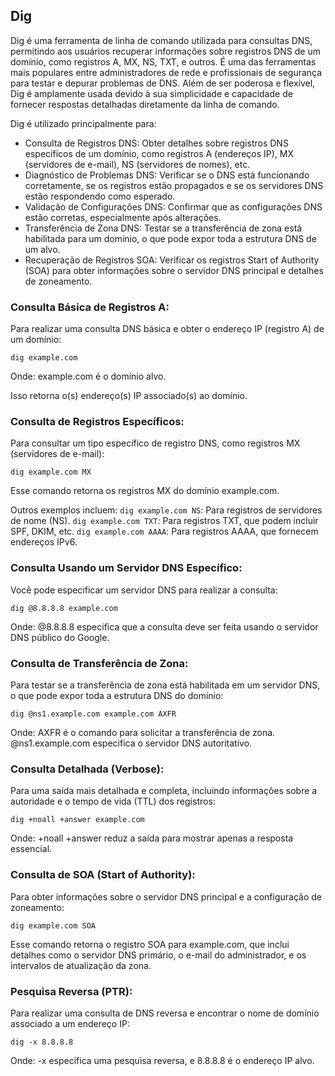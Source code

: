 ## Dig

Dig é uma ferramenta de linha de comando utilizada para consultas DNS, permitindo aos usuários recuperar informações sobre registros DNS de um domínio, como registros A, MX, NS, TXT, e outros. É uma das ferramentas mais populares entre administradores de rede e profissionais de segurança para testar e depurar problemas de DNS. Além de ser poderosa e flexível, Dig é amplamente usada devido à sua simplicidade e capacidade de fornecer respostas detalhadas diretamente da linha de comando.

Dig é utilizado principalmente para:
- Consulta de Registros DNS: Obter detalhes sobre registros DNS específicos de um domínio, como registros A (endereços IP), MX (servidores de e-mail), NS (servidores de nomes), etc.
- Diagnóstico de Problemas DNS: Verificar se o DNS está funcionando corretamente, se os registros estão propagados e se os servidores DNS estão respondendo como esperado.
- Validação de Configurações DNS: Confirmar que as configurações DNS estão corretas, especialmente após alterações.
- Transferência de Zona DNS: Testar se a transferência de zona está habilitada para um domínio, o que pode expor toda a estrutura DNS de um alvo.
- Recuperação de Registros SOA: Verificar os registros Start of Authority (SOA) para obter informações sobre o servidor DNS principal e detalhes de zoneamento.

### Consulta Básica de Registros A:

Para realizar uma consulta DNS básica e obter o endereço IP (registro A) de um domínio:

```
dig example.com
```

Onde:
    example.com é o domínio alvo.

Isso retorna o(s) endereço(s) IP associado(s) ao domínio.

### Consulta de Registros Específicos:

Para consultar um tipo específico de registro DNS, como registros MX (servidores de e-mail):

```
dig example.com MX
```

Esse comando retorna os registros MX do domínio example.com.

Outros exemplos incluem:
    `dig example.com NS`: Para registros de servidores de nome (NS).
    `dig example.com TXT`: Para registros TXT, que podem incluir SPF, DKIM, etc.
    `dig example.com AAAA`: Para registros AAAA, que fornecem endereços IPv6.

### Consulta Usando um Servidor DNS Específico:

Você pode especificar um servidor DNS para realizar a consulta:

```
dig @8.8.8.8 example.com
```

Onde:
    @8.8.8.8 especifica que a consulta deve ser feita usando o servidor DNS público do Google.

### Consulta de Transferência de Zona:

Para testar se a transferência de zona está habilitada em um servidor DNS, o que pode expor toda a estrutura DNS do domínio:

```
dig @ns1.example.com example.com AXFR
```

Onde:
    AXFR é o comando para solicitar a transferência de zona.
    @ns1.example.com especifica o servidor DNS autoritativo.

### Consulta Detalhada (Verbose):

Para uma saída mais detalhada e completa, incluindo informações sobre a autoridade e o tempo de vida (TTL) dos registros:

```
dig +noall +answer example.com
```

Onde:
    +noall +answer reduz a saída para mostrar apenas a resposta essencial.

### Consulta de SOA (Start of Authority):

Para obter informações sobre o servidor DNS principal e a configuração de zoneamento:

```
dig example.com SOA
```

Esse comando retorna o registro SOA para example.com, que inclui detalhes como o servidor DNS primário, o e-mail do administrador, e os intervalos de atualização da zona.

### Pesquisa Reversa (PTR):

Para realizar uma consulta de DNS reversa e encontrar o nome de domínio associado a um endereço IP:

```
dig -x 8.8.8.8
```

Onde:
    -x especifica uma pesquisa reversa, e 8.8.8.8 é o endereço IP alvo.
